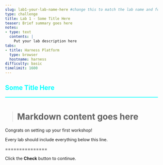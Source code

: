 ```yaml
---
slug: lab1-your-lab-name-here #change this to match the lab name and folder name
type: challenge
title: Lab 1 - Some Title Here
teaser: Brief summary goes here
notes:
- type: text
  contents: |
    Put your lab description here
tabs:
- title: Harness Platform
  type: browser
  hostname: harness
difficulty: basic
timelimit: 1600
---
```


<style type="text/css" rel="stylesheet">
hr.cyan { background-color: cyan; color: cyan; height: 2px; margin-bottom: -10px; }
h2.cyan { color: cyan; }
</style><h2 class="cyan">Some Title Here</h2>
<hr class="cyan">
<br>

> # Markdown content goes here
Congrats on setting up your first workshop!

Every lab should include everything below this line.

===============

Click the **Check** button to continue.
